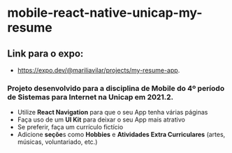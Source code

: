 # mobile-react-native-unicap-my-resume

## Link para o expo: 
- https://expo.dev/@mariliavilar/projects/my-resume-app.

### Projeto desenvolvido para a disciplina de Mobile do 4º período de Sistemas para Internet na Unicap em 2021.2.
- Utilize **React Navigation** para que o seu App tenha várias páginas 
- Faça uso de um **UI Kit** para deixar o seu App mais atrativo 
- Se preferir, faça um currículo fictício 
- Adicione **seçõe**s como **Hobbies** e **Atividades Extra Curriculares** (artes, músicas, voluntariado, etc.)

